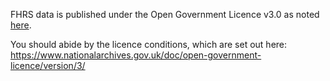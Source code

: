 FHRS data is published under the Open Government Licence v3.0 as noted [here](https://data.food.gov.uk/catalog/datasets/38dd8d6a-5ab1-4f50-b753-ab33288e3200).

You should abide by the licence conditions, which are set out here:
https://www.nationalarchives.gov.uk/doc/open-government-licence/version/3/
